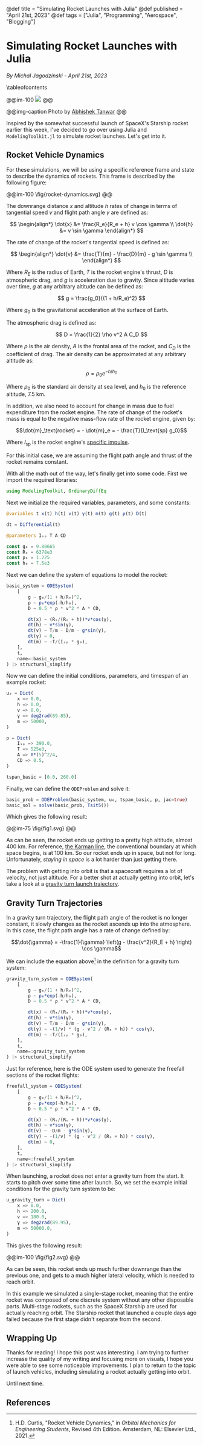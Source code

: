 @def title = "Simulating Rocket Launches with Julia"
@def published = "April 21st, 2023"
@def tags = ["Julia", "Programming", "Aerospace", "Blogging"]

# Simulating Rocket Launches with Julia

_By Michal Jagodzinski - April 21st, 2023_

\tableofcontents

@@im-100
![](https://source.unsplash.com/FFbGDH7yHc4)
@@

@@img-caption
Photo by [Abhishek Tanwar](https://unsplash.com/photos/FFbGDH7yHc4)
@@

Inspired by the somewhat successful launch of SpaceX's Starship rocket earlier this week, I've decided to go over using Julia and `ModelingToolkit.jl` to simulate rocket launches. Let's get into it.

## Rocket Vehicle Dynamics

For these simulations, we will be using a specific reference frame and state to describe the dynamics of rockets. This frame is described by the following figure:

@@im-100
\fig{rocket-dynamics.svg}
@@

The downrange distance $x$ and altitude $h$ rates of change in terms of tangential speed $v$ and flight path angle $\gamma$ are defined as:

$$
\begin{align*}
\dot{x} &= \frac{R_e}{R_e + h} v \cos \gamma \\
\dot{h} &= v \sin \gamma
\end{align*}
$$

The rate of change of the rocket's tangential speed is defined as:

$$
\begin{align*} \dot{v} &= \frac{T}{m} - \frac{D}{m} - g \sin \gamma \\
\end{align*}
$$

Where $R_E$ is the radius of Earth, $T$ is the rocket engine's thrust, $D$ is atmospheric drag, and $g$ is acceleration due to gravity. Since altitude varies over time, $g$ at any arbitrary altitude can be defined as:

$$ g = \frac{g_0}{(1 + h/R_e)^2} $$

Where $g_0$ is the gravitational acceleration at the surface of Earth.

The atmospheric drag is defined as:

$$ D = \frac{1}{2} \rho v^2 A C_D $$

Where $\rho$ is the air density, $A$ is the frontal area of the rocket, and $C_D$ is the coefficient of drag. The air density can be approximated at any arbitrary altitude as:

$$ \rho = \rho_0 e^{-h/h_0} $$

Where $\rho_0$ is the standard air density at sea level, and $h_0$ is the reference altitude, 7.5 km.

In addition, we also need to account for change in mass due to fuel expenditure from the rocket engine. The rate of change of the rocket's mass is equal to the negative mass-flow rate of the rocket engine, given by:

$$\dot{m}_\text{rocket} = - \dot{m}_e = - \frac{T}{I_\text{sp} g_0}$$

Where $I_\text{sp}$ is the rocket engine's [specific impulse](https://en.wikipedia.org/wiki/Specific_impulse).

For this initial case, we are assuming the flight path angle and thrust of the rocket remains constant.

With all the math out of the way, let's finally get into some code. First we import the required libraries:

```julia
using ModelingToolkit, OrdinaryDiffEq
```

Next we initialize the required variables, parameters, and some constants:

```julia
@variables t x(t) h(t) v(t) γ(t) m(t) g(t) ρ(t) D(t)

dt = Differential(t)

@parameters Iₛₚ T A CD

const g₀ = 9.80665
const Rₑ = 6378e3
const ρ₀ = 1.225
const h₀ = 7.5e3
```

Next we can define the system of equations to model the rocket:

```julia
basic_system = ODESystem(
    [
        g ~ g₀/(1 + h/Rₑ)^2,
        ρ ~ ρ₀*exp(-h/h₀),
        D ~ 0.5 * ρ * v^2 * A * CD,

        dt(x) ~ (Rₑ/(Rₑ + h))*v*cos(γ),
        dt(h) ~ v*sin(γ),
        dt(v) ~ T/m - D/m - g*sin(γ),
        dt(γ) ~ 0,
        dt(m) ~ -T/(Iₛₚ * g₀),
    ],
    t,
    name=:basic_system
) |> structural_simplify
```

Now we can define the initial conditions, parameters, and timespan of an example rocket:

```julia
u₀ = Dict(
    x => 0.0,
    h => 0.0,
    v => 0.0,
    γ => deg2rad(89.85),
    m => 50000,
)

p = Dict(
    Iₛₚ => 390.0,
    T => 525e3,
    A => π*(5)^2/4,
    CD => 0.5,
)

tspan_basic = [0.0, 260.0]
```

Finally, we can define the `ODEProblem` and solve it:

```julia
basic_prob = ODEProblem(basic_system, u₀, tspan_basic, p, jac=true)
basic_sol = solve(basic_prob, Tsit5())
```

Which gives the following result:

@@im-75
\fig{fig1.svg}
@@

As can be seen, the rocket ends up getting to a pretty high altitude, almost 400 km. For reference, [the Karman line](https://en.wikipedia.org/wiki/K%C3%A1rm%C3%A1n_line), the conventional boundary at which space begins, is at 100 km. So our rocket ends up in space, but not for long. Unfortunately, _staying in space_ is a lot harder than just getting there.

The problem with getting into orbit is that a spacecraft requires a lot of velocity, not just altitude. For a better shot at actually getting into orbit, let's take a look at a [gravity turn launch trajectory](https://en.wikipedia.org/wiki/Gravity_turn).

## Gravity Turn Trajectories

In a gravity turn trajectory, the flight path angle of the rocket is no longer constant, it slowly changes as the rocket ascends up into the atmosphere. In this case, the flight path angle has a rate of change defined by:

$$\dot{\gamma} = -\frac{1}{\gamma} \left(g - \frac{v^2}{R_E + h} \right) \cos \gamma$$

We can include the equation above[^1] in the definition for a gravity turn system:

```julia
gravity_turn_system = ODESystem(
    [
        g ~ g₀/(1 + h/Rₑ)^2,
        ρ ~ ρ₀*exp(-h/h₀),
        D ~ 0.5 * ρ * v^2 * A * CD,

        dt(x) ~ (Rₑ/(Rₑ + h))*v*cos(γ),
        dt(h) ~ v*sin(γ),
        dt(v) ~ T/m - D/m - g*sin(γ),
        dt(γ) ~ -(1/v) * (g - v^2 / (Rₑ + h)) * cos(γ),
        dt(m) ~ -T/(Iₛₚ * g₀),
    ],
    t,
    name=:gravity_turn_system
) |> structural_simplify
```

Just for reference, here is the ODE system used to generate the freefall sections of the rocket flights:

```julia
freefall_system = ODESystem(
    [
        g ~ g₀/(1 + h/Rₑ)^2,
        ρ ~ ρ₀*exp(-h/h₀),
        D ~ 0.5 * ρ * v^2 * A * CD,

        dt(x) ~ (Rₑ/(Rₑ + h))*v*cos(γ),
        dt(h) ~ v*sin(γ),
        dt(v) ~ -D/m - g*sin(γ),
        dt(γ) ~ -(1/v) * (g - v^2 / (Rₑ + h)) * cos(γ),
        dt(m) ~ 0,
    ],
    t,
    name=:freefall_system
) |> structural_simplify
```

When launching, a rocket does not enter a gravity turn from the start. It starts to pitch over some time after launch. So, we set the example initial conditions for the gravity turn system to be:

```julia
u_gravity_turn = Dict(
    x => 0.0,
    h => 200.0,
    v => 180.0,
    γ => deg2rad(89.95),
    m => 50000.0,
)
```

This gives the following result:

@@im-100
\fig{fig2.svg}
@@

As can be seen, this rocket ends up much further downrange than the previous one, and gets to a much higher lateral velocity, which is needed to reach orbit.

In this example we simulated a single-stage rocket, meaning that the entire rocket was composed of one discrete system without any other disposable parts. Multi-stage rockets, such as the SpaceX Starship are used for actually reaching orbit. The Starship rocket that launched a couple days ago failed because the first stage didn't separate from the second.

## Wrapping Up

Thanks for reading! I hope this post was interesting. I am trying to further increase the quality of my writing and focusing more on visuals, I hope you were able to see some noticeable improvements. I plan to return to the topic of launch vehicles, including simulating a rocket actually getting into orbit.

Until next time.

## References

[^1]: H.D. Curtis, "Rocket Vehicle Dynamics," in _Orbital Mechanics for Engineering Students_, Revised 4th Edition. Amsterdam, NL: Elsevier Ltd., 2021.
